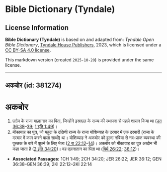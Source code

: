 # Bible Dictionary (Tyndale)

## License Information

**Bible Dictionary (Tyndale)** is based on and adapted from: _Tyndale Open Bible Dictionary_, [Tyndale House Publishers](https://tyndaleopenresources.com/), 2023, which is licensed under a [CC BY-SA 4.0 license](https://creativecommons.org/licenses/by-sa/4.0/legalcode.en).

This markdown version (created `2025-10-20`) is provided under the same license.



--------------------------------

## अकबोर (id: 381274)

अकबोर
=====

1. एदोम के राजा बाल्हानान का पिता, जिन्होंने इस्राएल के राज्य की स्थापना से पहले शासन किया था ([उत 36:38](https://ref.ly/Gen36:38-Gen36:39)–[39](https://ref.ly/Gen36:38-Gen36:39); [1 इति 1:49](https://ref.ly/1Chr1:49))।
2. मीकायाह का पुत्र, जो यहूदा के दक्षिणी राज्य के राजा योशिय्याह के दरबार में एक दरबारी (राजा के दरबार में काम करने वाला साथी) था। योशिय्याह ने अकबोर को हुल्दा नबिया से नव\-प्राप्त व्यवस्था की पुस्तक के बारे में पूछने के लिए भेजा ([2 रा 22:12](https://ref.ly/2Kgs22:12-2Kgs22:14)–[14](https://ref.ly/2Kgs22:12-2Kgs22:14))। अकबोर को मीकायाह का पुत्र अब्दोन भी कहा जाता है ([2 इति 34:20](https://ref.ly/2Chr34:20))। वह एलनातान का पिता था ([यिर्म 26:22](https://ref.ly/Jer26:22); [36:12](https://ref.ly/Jer36:12))।

* **Associated Passages:** 1CH 1:49; 2CH 34:20; JER 26:22; JER 36:12; GEN 36:38–GEN 36:39; 2KI 22:12–2KI 22:14

